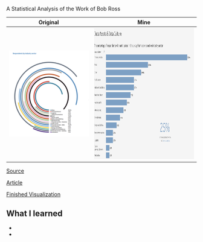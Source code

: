 A Statistical Analysis of the Work of Bob Ross

| **Original** | **Mine**|
| --------- | --------|
|<img src = "https://github.com/Marco-yeung/PersonalProjects/blob/main/Tableau%20Public%20Visualizations/Makeover_Monday/2020/W50/Images/Data%20Assets%20and%20Data%20Culture.png" width = "500">| <img src = "https://github.com/Marco-yeung/PersonalProjects/blob/main/Tableau%20Public%20Visualizations/Makeover_Monday/2020/W50/Images/Data%20Assets%20and%20Data%20Culture(mine).png" height = "350"> |

[Source](https://data.world/makeovermonday/2020w41-data-assets-and-data-culture) 


[Article](https://www.dataiq.co.uk/market-insight/data-assets-and-data-culture)


[Finished Visualization](https://public.tableau.com/profile/yeung.shu.to#!/vizhome/DataAssertsDataCulture/Dashboard1)

## What I learned

-
- 
